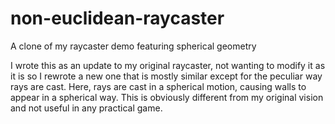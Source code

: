 # non-euclidean-raycaster
A clone of my raycaster demo featuring spherical geometry

I wrote this as an update to my original raycaster, not wanting to modify it as it is so I rewrote a new one that is mostly similar except for the peculiar way rays are cast.
Here, rays are cast in a spherical motion, causing walls to appear in a spherical way. This is obviously different from my original vision and not useful in any practical game.
